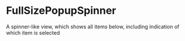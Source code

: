 # FullSizePopupSpinner
A spinner-like view, which shows all items below, including indication of which item is selected

